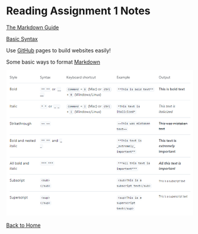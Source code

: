 # Reading Assignment 1 Notes

[The Markdown Guide](https://www.markdownguide.org/basic-syntax/)

[Basic Syntax](https://docs.github.com/en/get-started/writing-on-github/getting-started-with-writing-and-formatting-on-github/basic-writing-and-formatting-syntax)

Use [GitHub](https://pages.github.com/) pages to build websites easily!

Some basic ways to format [Markdown](https://docs.github.com/en/get-started/writing-on-github/getting-started-with-writing-and-formatting-on-github/basic-writing-and-formatting-syntax)

![cheat sheet](MDStyling.PNG)

[Back to Home](../README.md)
